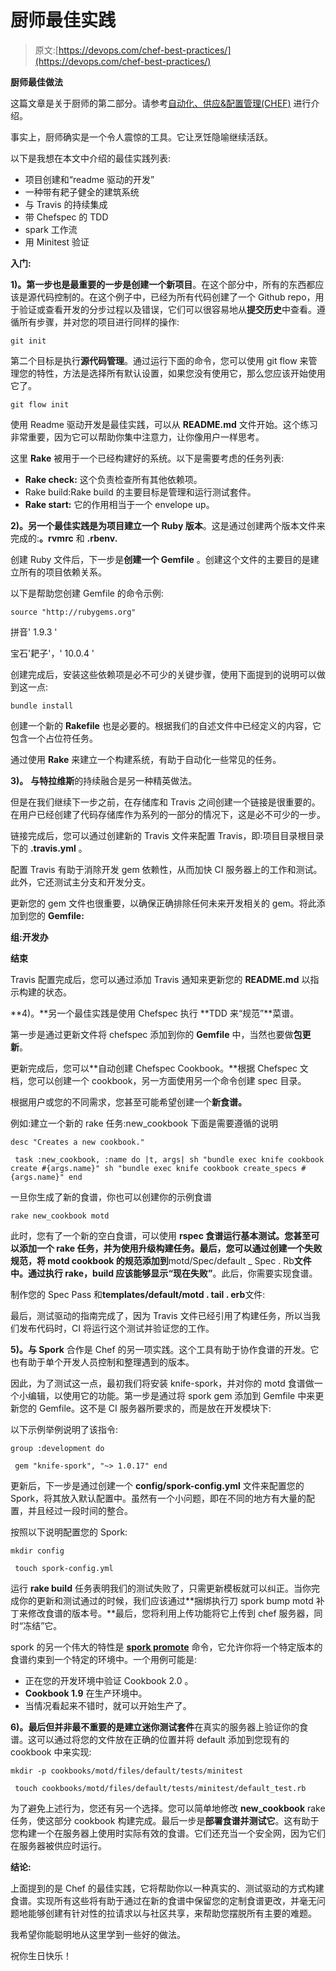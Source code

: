 # 厨师最佳实践

> 原文:[https://devops.com/chef-best-practices/](https://devops.com/chef-best-practices/)

**厨师最佳做法**

这篇文章是关于厨师的第二部分。请参考[自动化、供应&配置管理(CHEF)](https://devops.com/blogs/automation-provisioning-configuration-management-chef/ "Automation, Provisioning & Configuration Management (CHEF)") 进行介绍。

事实上，厨师确实是一个令人震惊的工具。它让烹饪隐喻继续活跃。

以下是我想在本文中介绍的最佳实践列表:

*   项目创建和“readme 驱动的开发”
*   一种带有耙子健全的建筑系统
*   与 Travis 的持续集成
*   带 Chefspec 的 TDD
*   spark 工作流
*   用 Minitest 验证

**入门:**

**1)。**第一步也是最重要的一步是**创建一个新项目**。在这个部分中，所有的东西都应该是源代码控制的。在这个例子中，已经为所有代码创建了一个 Github repo，用于验证或查看开发的分步过程以及错误，它们可以很容易地从**提交历史**中查看。遵循所有步骤，并对您的项目进行同样的操作:

```
git init
```

第二个目标是执行**源代码管理**。通过运行下面的命令，您可以使用 git flow 来管理您的特性，方法是选择所有默认设置，如果您没有使用它，那么您应该开始使用它了。

```
git flow init
```

使用 Readme 驱动开发是最佳实践，可以从 **README.md** 文件开始。这个练习非常重要，因为它可以帮助你集中注意力，让你像用户一样思考。

这里 **Rake** 被用于一个已经构建好的系统。以下是需要考虑的任务列表:

*   **Rake check:** 这个负责检查所有其他依赖项。
*   Rake build:Rake build 的主要目标是管理和运行测试套件。
*   **Rake start:** 它的作用相当于一个 envelope up。

**2)。**另一个最佳实践是**为项目建立一个 Ruby 版本**。这是通过创建两个版本文件来完成的:**。rvmrc** 和 **.rbenv.**

创建 Ruby 文件后，下一步是**创建一个 Gemfile** 。创建这个文件的主要目的是建立所有的项目依赖关系。

以下是帮助您创建 Gemfile 的命令示例:

```
source "http://rubygems.org"
```

拼音' 1.9.3 '

宝石'耙子'，' 10.0.4 '

创建完成后，安装这些依赖项是必不可少的关键步骤，使用下面提到的说明可以做到这一点:

```
bundle install
```

创建一个新的 **Rakefile** 也是必要的。根据我们的自述文件中已经定义的内容，它包含一个占位符任务。

通过使用 **Rake** 来建立一个构建系统，有助于自动化一些常见的任务。

**3)。** **与特拉维斯**的持续融合是另一种精英做法。

但是在我们继续下一步之前，在存储库和 Travis 之间创建一个链接是很重要的。在用户已经创建了代码存储库作为系列的一部分的情况下，这是必不可少的一步。

链接完成后，您可以通过创建新的 Travis 文件来配置 Travis，即:项目目录根目录下的 **.travis.yml** 。

配置 Travis 有助于消除开发 gem 依赖性，从而加快 CI 服务器上的工作和测试。此外，它还测试主分支和开发分支。

更新您的 gem 文件也很重要，以确保正确排除任何未来开发相关的 gem。将此添加到您的 **Gemfile:**

**组:开发办**

**结束**

Travis 配置完成后，您可以通过添加 Travis 通知来更新您的 **README.md** 以指示构建的状态。

**4)。**另一个最佳实践是使用 Chefspec 执行 **TDD 来“规范”**菜谱。

第一步是通过更新文件将 chefspec 添加到你的 **Gemfile** 中，当然也要做**包更新**。

更新完成后，您可以**自动创建 Chefspec Cookbook。**根据 Chefspec 文档，您可以创建一个 cookbook，另一方面使用另一个命令创建 spec 目录。

根据用户或您的不同需求，您甚至可能希望创建一个**新食谱。**

例如:建立一个新的 rake 任务:new_cookbook 下面是需要遵循的说明

```
desc "Creates a new cookbook."
```

```
 task :new_cookbook, :name do |t, args| sh "bundle exec knife cookbook create #{args.name}" sh "bundle exec knife cookbook create_specs #{args.name}" end
```

一旦你生成了新的食谱，你也可以创建你的示例食谱

```
rake new_cookbook motd
```

此时，您有了一个新的空白食谱，可以使用 **rspec 食谱运行基本测试。**您甚至可以添加一个 rake 任务，并为使用升级构建任务。最后，您可以通过创建一个**失败规范，将 motd cookbook 的规范添加到**motd/Spec/default _ Spec . Rb**文件中。**通过执行 rake，build 应该能够显示**“现在失败”**。此后，你需要实现食谱。

制作您的 Spec Pass 和**templates/default/motd . tail . erb**文件:

最后，测试驱动的指南完成了，因为 Travis 文件已经引用了构建任务，所以当我们发布代码时，CI 将运行这个测试并验证您的工作。

**5)。与 Spork** 合作是 Chef 的另一项实践。这个工具有助于协作食谱的开发。它也有助于单个开发人员控制和整理遇到的版本。

因此，为了测试这一点，最初我们将安装 knife-spork，并对你的 motd 食谱做一个小编辑，以使用它的功能。第一步是通过将 spork gem 添加到 Gemfile 中来更新您的 Gemfile。这不是 CI 服务器所要求的，而是放在开发模块下:

以下示例举例说明了该指令:

```
group :development do
```

```
 gem "knife-spork", "~> 1.0.17" end
```

更新后，下一步是通过创建一个 **config/spork-config.yml** 文件来配置您的 Spork，将其放入默认配置中。虽然有一个小问题，即在不同的地方有大量的配置，并且经过一段时间的整合。

按照以下说明配置您的 Spork:

```
mkdir config
```

```
 touch spork-config.yml
```

运行 **rake build** 任务表明我们的测试失败了，只需更新模板就可以纠正。当你完成你的更新和测试通过的时候，我们应该通过**捆绑执行刀 spork bump motd 补丁来修改食谱的版本号。**最后，您将利用上传功能将它上传到 chef 服务器，同时“冻结”它。

spork 的另一个伟大的特性是 [**spork promote**](https://github.com/jonlives/knife-spork#spork-promote) 命令，它允许你将一个特定版本的食谱约束到一个特定的环境中。一个用例可能是:

*   正在您的开发环境中验证 Cookbook 2.0 。
*   **Cookbook 1.9** 在生产环境中。
*   当情况看起来不错时，就可以开始生产了。

**6)。**最后但并非最不重要的是**建立迷你测试套件**在真实的服务器上验证你的食谱。这可以通过将您的文件放在正确的位置并将 default 添加到您现有的 cookbook 中来实现:

```
mkdir -p cookbooks/motd/files/default/tests/minitest
```

```
 touch cookbooks/motd/files/default/tests/minitest/default_test.rb
```

为了避免上述行为，您还有另一个选择。您可以简单地修改 **new_cookbook** rake 任务，使这部分 cookbook 构建完成。最后一步是**部署食谱并测试它**。这有助于您构建一个在服务器上使用时实际有效的食谱。它们还充当一个安全网，因为它们在服务器被供应时运行。

**结论:**

上面提到的是 Chef 的最佳实践，它将帮助你以一种真实的、测试驱动的方式构建食谱。实现所有这些将有助于通过在新的食谱中保留您的定制食谱更改，并毫无问题地能够创建有针对性的拉请求以与社区共享，来帮助您摆脱所有主要的难题。

我希望你能聪明地从这里学到一些好的做法。

祝你生日快乐！